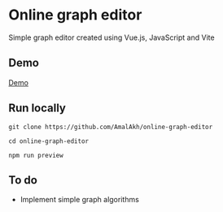 # Online graph editor

Simple graph editor created using Vue.js, JavaScript and Vite

## Demo
[Demo](https://amalakh.github.io/online-graph-editor/)
## Run locally
```
git clone https://github.com/AmalAkh/online-graph-editor

cd online-graph-editor

npm run preview
```

## To do
+ Implement simple graph algorithms


